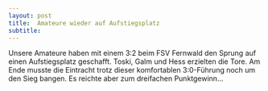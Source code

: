 ```yaml
---
layout: post
title:  Amateure wieder auf Aufstiegsplatz
subtitle:  
---
```


Unsere Amateure haben mit einem 3:2 beim FSV Fernwald den Sprung auf einen Aufstiegsplatz geschafft. Toski, Galm und Hess erzielten die Tore. Am Ende musste die Eintracht trotz dieser komfortablen 3:0-Führung noch um den Sieg bangen. Es reichte aber zum dreifachen Punktgewinn...



